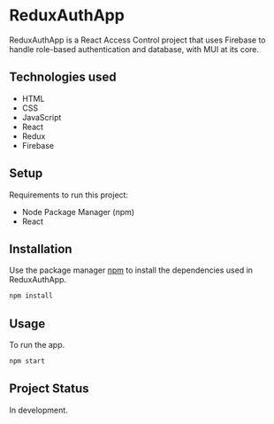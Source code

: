 # ReduxAuthApp

ReduxAuthApp is a React Access Control project that uses Firebase to handle role-based authentication and database, with MUI at its core.

## Technologies used

* HTML
* CSS
* JavaScript
* React
* Redux
* Firebase


## Setup

Requirements to run this project:

* Node Package Manager (npm)
* React

## Installation

Use the package manager [npm](https://www.npmjs.com/) to install the dependencies used in ReduxAuthApp.

```js
npm install
```

## Usage

To run the app.
```js
npm start
```

## Project Status

In development.
